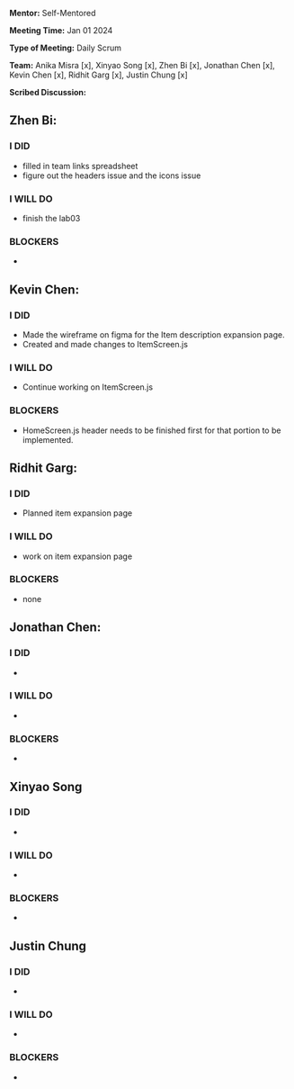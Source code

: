 **Mentor:** Self-Mentored

**Meeting Time:** Jan 01 2024

**Type of Meeting:** Daily Scrum

**Team:** Anika Misra [x], Xinyao Song [x], Zhen Bi [x], Jonathan Chen [x], Kevin Chen [x], Ridhit Garg [x], Justin Chung [x]

**Scribed Discussion:**

## **Zhen Bi:**  
### **I DID**  
- filled in team links spreadsheet
- figure out the headers issue and the icons issue

### **I WILL DO**  
- finish the lab03

### **BLOCKERS**  
- 

## **Kevin Chen:**  
### **I DID**  
- Made the wireframe on figma for the Item description expansion page.
- Created and made changes to ItemScreen.js 

### **I WILL DO**  
- Continue working on ItemScreen.js

### **BLOCKERS**  
- HomeScreen.js header needs to be finished first for that portion to be implemented.

## **Ridhit Garg:**  
### **I DID**  
- Planned item expansion page

### **I WILL DO**  
- work on item expansion page

### **BLOCKERS**  
- none

## **Jonathan Chen:**  
### **I DID**  
- 

### **I WILL DO**  
- 

### **BLOCKERS**  
- 

## **Xinyao Song**  
### **I DID**  
- 

### **I WILL DO**  
- 

### **BLOCKERS**  
-

## **Justin Chung**  
### **I DID**  
- 

### **I WILL DO**  
- 

### **BLOCKERS**  
-
